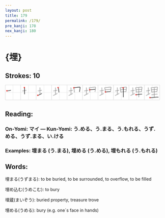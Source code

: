 ```yaml
---
layout: post
title: 179
permalink: /179/
pre_kanji: 178
nex_kanji: 180
---
```


# {埋}

## Strokes: 10

<div class="stroke"><img src="../images/E59F8B.png" /></div>

## Reading:

### On-Yomi: マイ &mdash; Kun-Yomi: う.める、う.まる、う.もれる、うず.める、うず.まる、い.ける

### Examples: 埋まる (う.まる), 埋める (う.める), 埋もれる (う.もれる)

## Words:

埋まる(うずまる): to be buried, to be surrounded, to overflow, to be filled

埋め込む(うめこむ): to bury

埋蔵(まいぞう): buried property, treasure trove

埋める(うめる): bury (e.g. one´s face in hands)

